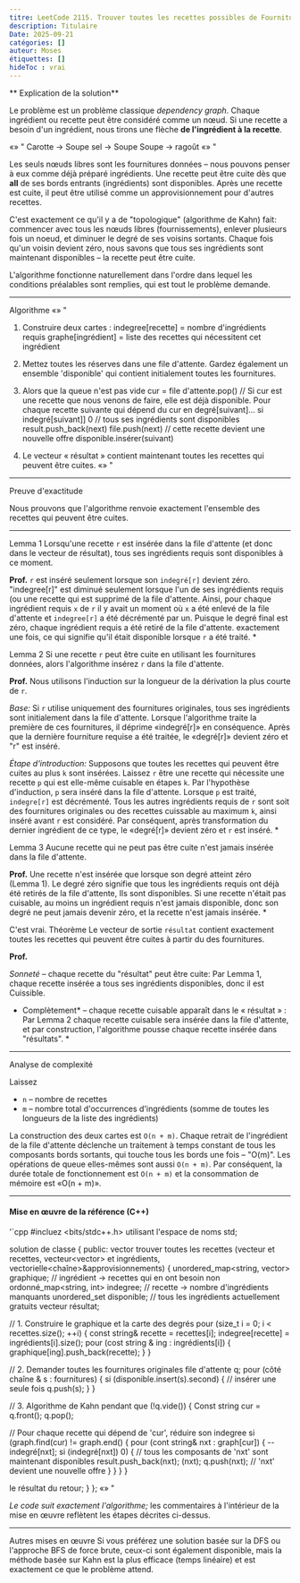 ```yaml
---
titre: LeetCode 2115. Trouver toutes les recettes possibles de Fournitures Données -
description: Titulaire
Date: 2025-09-21
catégories: []
auteur: Moses
étiquettes: []
hideToc : vrai
---
```

** Explication de la solution**

Le problème est un problème classique *dependency graph*.
Chaque ingrédient ou recette peut être considéré comme un nœud.
Si une recette a besoin d'un ingrédient, nous tirons une flèche **de l'ingrédient à la recette**.

«» "
Carotte -> Soupe
sel -> Soupe
Soupe -> ragoût
«» "

Les seuls nœuds libres sont les fournitures données – nous pouvons penser à eux comme déjà préparé
ingrédients.
Une recette peut être cuite dès que **all** de ses bords entrants (ingrédients) sont disponibles.
Après une recette est cuite, il peut être utilisé comme un approvisionnement pour d'autres recettes.

C'est exactement ce qu'il y a de "topologique" (algorithme de Kahn) fait:
commencer avec tous les nœuds libres (fournissements), enlever plusieurs fois un noeud, et
diminuer le degré de ses voisins sortants.
Chaque fois qu'un voisin devient zéro, nous savons que tous ses ingrédients
sont maintenant disponibles – la recette peut être cuite.

L'algorithme fonctionne naturellement dans l'ordre dans lequel les conditions préalables sont remplies, qui
est tout le problème demande.



-----------------------------------------------------------------------------------

Algorithme
«» "
1. Construire deux cartes :
indegree[recette] = nombre d'ingrédients requis
graphe[ingrédient] = liste des recettes qui nécessitent cet ingrédient

2. Mettez toutes les réserves dans une file d'attente.
Gardez également un ensemble 'disponible' qui contient initialement toutes les fournitures.

3. Alors que la queue n'est pas vide
cur = file d'attente.pop()
// Si cur est une recette que nous venons de faire, elle est déjà disponible.
Pour chaque recette suivante qui dépend du cur
en degré[suivant]...
si indegré[suivant]] 0
// tous ses ingrédients sont disponibles
result.push_back(next)
file.push(next) // cette recette devient une nouvelle offre
disponible.insérer(suivant)

4. Le vecteur « résultat » contient maintenant toutes les recettes qui peuvent être cuites.
«» "

-----------------------------------------------------------------------------------

Preuve d'exactitude

Nous prouvons que l'algorithme renvoie exactement l'ensemble des recettes qui peuvent être cuites.

---

Lemma 1
Lorsqu'une recette `r` est insérée dans la file d'attente (et donc dans le vecteur de résultat),
tous ses ingrédients requis sont disponibles à ce moment.

**Prof.**
`r` est inséré seulement lorsque son `indegré[r]` devient zéro.
"indegree[r]" est diminué seulement lorsque l'un de ses ingrédients requis (ou une recette qui
est supprimé de la file d'attente.
Ainsi, pour chaque ingrédient requis `x` de `r` il y avait un moment où `x` a été enlevé
de la file d'attente et `indegree[r]` a été décrémenté par un.
Puisque le degré final est zéro, chaque ingrédient requis a été retiré de la file d'attente.
exactement une fois, ce qui signifie qu'il était disponible lorsque `r` a été traité. *



Lemma 2
Si une recette `r` peut être cuite en utilisant les fournitures données, alors l'algorithme
insérez `r` dans la file d'attente.

**Prof.**
Nous utilisons l'induction sur la longueur de la dérivation la plus courte de `r`.

*Base:*
Si `r` utilise uniquement des fournitures originales, tous ses ingrédients sont initialement dans la file d'attente.
Lorsque l'algorithme traite la première de ces fournitures, il déprime
«indegré[r]» en conséquence.
Après que la dernière fourniture requise a été traitée, le «degré[r]» devient zéro et
"r" est inséré.

*Étape d'introduction:*
Supposons que toutes les recettes qui peuvent être cuites au plus `k` sont insérées.
Laissez `r` être une recette qui nécessite une recette `p` qui est elle-même cuisable en étapes `k`.
Par l'hypothèse d'induction, `p` sera inséré dans la file d'attente.
Lorsque `p` est traité, `indegre[r]` est décrémenté.
Tous les autres ingrédients requis de `r` sont soit des fournitures originales ou des recettes
cuissable au maximum `k`, ainsi inséré avant `r` est considéré.
Par conséquent, après transformation du dernier ingrédient de ce type, le «degré[r]» devient zéro
et `r` est inséré. *



Lemma 3
Aucune recette qui ne peut pas être cuite n'est jamais insérée dans la file d'attente.

**Prof.**
Une recette n'est insérée que lorsque son degré atteint zéro (Lemma 1).
Le degré zéro signifie que tous les ingrédients requis ont déjà été retirés de la file d'attente,
Ils sont disponibles.
Si une recette n'était pas cuisable, au moins un ingrédient requis n'est jamais disponible,
donc son degré ne peut jamais devenir zéro, et la recette n'est jamais insérée. *



C'est vrai. Théorème
Le vecteur de sortie `résultat` contient exactement toutes les recettes qui peuvent être cuites à partir du
des fournitures.

**Prof.**

*Sonneté* – chaque recette du "résultat" peut être cuite:
Par Lemma 1, chaque recette insérée a tous ses ingrédients disponibles, donc il est
Cuissible.

* Complètement* – chaque recette cuisable apparaît dans le « résultat » :
Par Lemma 2 chaque recette cuisable sera insérée dans la file d'attente, et
par construction, l'algorithme pousse chaque recette insérée dans "résultats". *



-----------------------------------------------------------------------------------

Analyse de complexité

Laissez

* `n` – nombre de recettes
* `m` – nombre total d'occurrences d'ingrédients (somme de toutes les longueurs de la liste des ingrédients)

La construction des deux cartes est `O(n + m)`.
Chaque retrait de l'ingrédient de la file d'attente déclenche un traitement à temps constant de tous les composants
bords sortants, qui touche tous les bords une fois – "O(m)".
Les opérations de queue elles-mêmes sont aussi `O(n + m)`.
Par conséquent, la durée totale de fonctionnement est `O(n + m)` et la consommation de mémoire est
«O(n + m)».



-----------------------------------------------------------------------------------

#### Mise en œuvre de la référence (C++)

'`cpp
#incluez <bits/stdc++.h>
utilisant l'espace de noms std;

solution de classe {
public:
vector<string> trouver toutes les recettes (vecteur<string> et recettes,
vecteur<vector<string>> et ingrédients,
vectorielle<chaîne>&approvisionnements) {
unordered_map<string, vector<string>> graphique; // ingrédient -> recettes qui en ont besoin
non ordonné_map<string, int> indegree; // recette -> nombre d'ingrédients manquants
unordered_set<string> disponible; // tous les ingrédients actuellement gratuits
vecteur <string> résultat;

// 1. Construire le graphique et la carte des degrés
pour (size_t i = 0; i < recettes.size(); ++i) {
const string& recette = recettes[i];
indegree[recette] = ingrédients[i].size();
pour (cost string & ing : ingrédients[i]) {
graphique[ing].push_back(recette);
}
}

// 2. Demander toutes les fournitures originales
file d'attente <string> q;
pour (côté chaîne & s : fournitures) {
si (disponible.insert(s).second) { // insérer une seule fois
q.push(s);
}
}

// 3. Algorithme de Kahn
pendant que (!q.vide()) {
Const string cur = q.front(); q.pop();

// Pour chaque recette qui dépend de 'cur', réduire son indegree
si (graph.find(cur) != graph.end() {
pour (cont string& nxt : graph[cur]) {
--indegré[nxt];
si (indegré[nxt]) 0) {
// tous les composants de 'nxt' sont maintenant disponibles
result.push_back(nxt);
(nxt);
q.push(nxt); // 'nxt' devient une nouvelle offre
}
}
}
}

le résultat du retour;
}
};
«» "

*Le code suit exactement l'algorithme;*
les commentaires à l'intérieur de la mise en œuvre reflètent les étapes décrites ci-dessus.

-----------------------------------------------------------------------------------

Autres mises en œuvre
Si vous préférez une solution basée sur la DFS ou l'approche BFS de force brute, ceux-ci sont également
disponible, mais la méthode basée sur Kahn est la plus efficace (temps linéaire) et est
exactement ce que le problème attend.